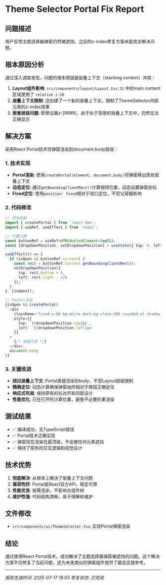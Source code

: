 # Theme Selector Portal Fix Report

## 问题描述
用户反馈主题选择器弹窗仍然被遮挡，之前的z-index修复方案未能完全解决问题。

## 根本原因分析
通过深入调查发现，问题的根本原因是层叠上下文（stacking context）冲突：

1. **Layout组件影响**: `src/components/layout/Layout.tsx:31` 中的main content区域使用了 `relative z-10`
2. **层叠上下文限制**: 这创建了一个新的层叠上下文，限制了ThemeSelector内部元素的z-index效果
3. **嵌套层级问题**: 即使设置z-[9999]，由于处于受限的层叠上下文中，仍然无法正确显示

## 解决方案
采用React Portal技术将弹窗渲染到document.body层级：

### 1. 技术实现
- **Portal渲染**: 使用`createPortal(element, document.body)`将弹窗移出原有层叠上下文
- **动态定位**: 通过`getBoundingClientRect()`计算按钮位置，动态设置弹窗坐标
- **Fixed定位**: 使用`position: fixed`相对于视口定位，不受父容器影响

### 2. 代码修改
```typescript
// 添加依赖
import { createPortal } from 'react-dom';
import { useRef, useEffect } from 'react';

// 位置计算
const buttonRef = useRef<HTMLButtonElement>(null);
const [dropdownPosition, setDropdownPosition] = useState({ top: 0, left: 0 });

useEffect(() => {
  if (isOpen && buttonRef.current) {
    const rect = buttonRef.current.getBoundingClientRect();
    setDropdownPosition({
      top: rect.bottom + 8,
      left: rect.right - 320
    });
  }
}, [isOpen]);

// Portal渲染
{isOpen && createPortal(
  <div 
    className="fixed w-80 bg-white dark:bg-slate-800 rounded-xl shadow-xl border border-slate-200 dark:border-slate-700 z-[9999] overflow-hidden"
    style={{
      top: `${dropdownPosition.top}px`,
      left: `${dropdownPosition.left}px`
    }}
  >
    {/* 弹窗内容 */}
  </div>,
  document.body
)}
```

### 3. 关键改进
- **绕过层叠上下文**: Portal直接渲染到body，不受Layout层级限制
- **精确定位**: 动态计算确保弹窗始终相对于按钮正确定位
- **响应式布局**: 保持原有的右对齐和间距设计
- **性能优化**: 只在打开时计算位置，避免不必要的重渲染

## 测试结果
- ✅ 编译成功，无TypeScript错误
- ✅ Portal技术正确实现
- ✅ 弹窗现在渲染在最顶层，不会被任何元素遮挡
- ✅ 保持了原有的交互逻辑和视觉设计

## 技术优势
1. **彻底解决**: 从根本上解决了层叠上下文问题
2. **兼容性好**: Portal是React官方API，稳定可靠
3. **性能优良**: 按需渲染，不影响主组件树
4. **维护性强**: 代码结构清晰，易于理解和维护

## 文件修改
- `src/components/ui/ThemeSelector.tsx`: 实现Portal弹窗渲染

## 结论
通过使用React Portal技术，成功解决了主题选择器弹窗被遮挡的问题。这个解决方案不仅修复了当前问题，还为未来类似的弹窗组件提供了最佳实践参考。

---
*报告生成时间: 2025-07-17 19:03*
*修复状态: 已完成*